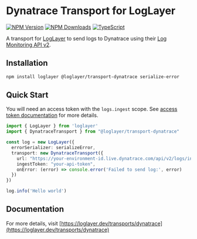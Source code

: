 # Dynatrace Transport for LogLayer

[![NPM Version](https://img.shields.io/npm/v/%40loglayer%2Ftransport-dynatrace)](https://www.npmjs.com/package/@loglayer/transport-dynatrace)
[![NPM Downloads](https://img.shields.io/npm/dm/%40loglayer%2Ftransport-dynatrace)](https://www.npmjs.com/package/@loglayer/transport-dynatrace)
[![TypeScript](https://img.shields.io/badge/%3C%2F%3E-TypeScript-%230074c1.svg)](http://www.typescriptlang.org/)

A transport for [LogLayer](https://loglayer.dev) to send logs to Dynatrace using their [Log Monitoring API v2](https://docs.dynatrace.com/docs/discover-dynatrace/references/dynatrace-api/environment-api/log-monitoring-v2/post-ingest-logs).

## Installation

```bash
npm install loglayer @loglayer/transport-dynatrace serialize-error
```

## Quick Start

You will need an access token with the `logs.ingest` scope. See [access token documentation](https://docs.dynatrace.com/docs/discover-dynatrace/references/dynatrace-api/basics/dynatrace-api-authentication) for more details.

```typescript
import { LogLayer } from 'loglayer'
import { DynatraceTransport } from "@loglayer/transport-dynatrace"

const log = new LogLayer({
  errorSerializer: serializeError,
  transport: new DynatraceTransport({
    url: "https://your-environment-id.live.dynatrace.com/api/v2/logs/ingest",
    ingestToken: "your-api-token",
    onError: (error) => console.error('Failed to send log:', error)
  })
})

log.info('Hello world')
```

## Documentation

For more details, visit [https://loglayer.dev/transports/dynatrace](https://loglayer.dev/transports/dynatrace)
